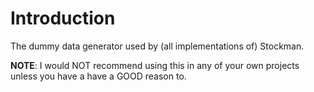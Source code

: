 # Introduction #
The dummy data generator used by (all implementations of) Stockman.

**NOTE**: I would NOT recommend using this in any of your own projects unless you have a
have a GOOD reason to.
